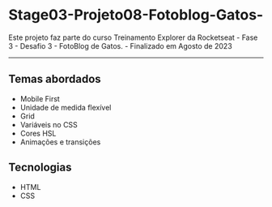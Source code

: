 # Stage03-Projeto08-Fotoblog-Gatos-
Este projeto faz parte do curso Treinamento Explorer da Rocketseat - Fase 3 - Desafio 3 - FotoBlog de Gatos. - Finalizado em Agosto de 2023 
_____________________________________________________________________________________________________________________________________


<H2>Temas abordados</H2>

<ul>
  <li>Mobile First</li>
  <li>Unidade de medida flexível</li>
  <li>Grid</li>
  <li>Variáveis no CSS</li>
  <li>Cores HSL</li>
  <li>Animações e transições</li>
  
</ul>

<h2>Tecnologias</h2>
<ul>
  <li>HTML</li>
  <li>CSS</li>
</ul>


